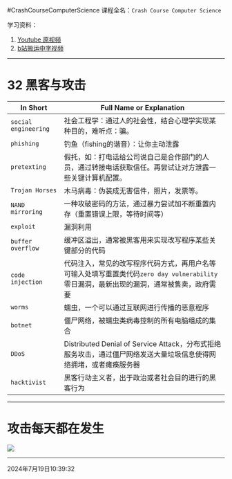 #CrashCourseComputerScience
课程全名：`Crash Course Computer Science`

学习资料：
1. [Youtube 原视频](https://www.youtube.com/playlist?list=PL8dPuuaLjXtNlUrzyH5r6jN9ulI)
2. [b站搬运中字视频](https://www.bilibili.com/video/BV1EW411u7th/?spm_id_from=333.337.search-card.all.click&vd_source=c57c36d9ae6e8a5b4aa47ed2ea11202f)

---
# 32 黑客与攻击

|  In Short   |    Full Name or Explanation      |
| --- | --- |
|`social engineering `| 社会工程学：通过人的社会性，结合心理学实现某种目的，难听点：骗。
|`phishing`|钓鱼（fishing的谐音）：让你主动泄露
|`pretexting` |假托，如：打电话给公司说自己是合作部门的人员，通过转接电话获取信任。再尝试让对方泄露一些关键计算机配置。
|`Trojan Horses`|木马病毒：伪装成无害信件，照片，发票等。
|`NAND mirroring`| 一种攻破密码的方法，通过暴力尝试加不断重置内存（重置错误上限，等待时间等）
|`exploit`|漏洞利用
|`buffer overflow`| 缓冲区溢出，通常被黑客用来实现改写程序某些关键部分的代码
|`code injection`| 代码注入，常见的改写程序代码方式，再用户名等可输入处填写重置类代码`zero day vulnerability` 零日漏洞，最新出现的漏洞，通常被售卖，政府需要
|`worms` |蠕虫，一个可以通过互联网进行传播的恶意程序
|`botnet` |僵尸网络，被蠕虫类病毒控制的所有电脑组成的集合
|`DDoS`|Distributed Denial of Service Attack，分布式拒绝服务攻击，通过僵尸网络发送大量垃圾信息使得网络拥堵，或者瘫痪服务器
|`hacktivist`|黑客行动主义者，出于政治或者社会目的进行的黑客行为

---
# 攻击每天都在发生
![](image-20240719103925235.png)

---
2024年7月19日10:39:32

